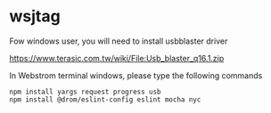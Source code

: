 # wsjtag

Fow windows user, you will need to install usbblaster driver

https://www.terasic.com.tw/wiki/File:Usb_blaster_q16.1.zip

In Webstrom terminal windows, please type the following commands
```
npm install yargs request progress usb
npm install @drom/eslint-config eslint mocha nyc
```

